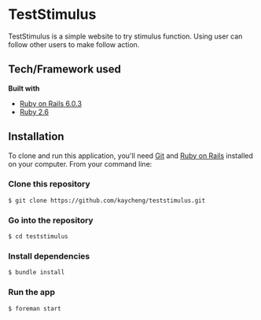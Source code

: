 # TestStimulus

TestStimulus is a simple website to try stimulus function. Using user can follow other users to make follow action. 

## Tech/Framework used

**Built with**

* [Ruby on Rails 6.0.3](http://rubyonrails.org/) 
* [Ruby 2.6](https://www.ruby-lang.org/en/) 

## Installation

To clone and run this application, you'll need [Git](https://git-scm.com/) and [Ruby on Rails](http://rubyonrails.org/) installed on your computer. From your command line:

### Clone this repository
```
$ git clone https://github.com/kaycheng/teststimulus.git
```
### Go into the repository
```
$ cd teststimulus
```
### Install dependencies
```
$ bundle install
```
### Run the app
```
$ foreman start
```